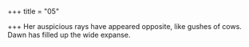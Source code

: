 +++
title = "05"

+++
Her auspicious rays have appeared opposite, like gushes of cows.
Dawn has filled up the wide expanse.